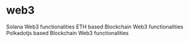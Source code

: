 # web3

Solana Web3 functionalities 
ETH based Blockchain Web3 functionalities
Polkadotjs based Blockchain Web3 functionalities